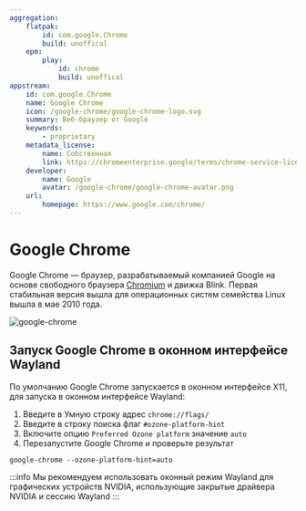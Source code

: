 ```yaml
---
aggregation:
    flatpak:
        id: com.google.Chrome
        build: unoffical
    epm:
        play:
            id: chrome
            build: unoffical
appstream:
    id: com.google.Chrome
    name: Google Chrome
    icon: /google-chrome/google-chrome-logo.svg
    summary: Веб-браузер от Google
    keywords:
        - proprietary
    metadata_license:
        name: Собственная
        link: https://chromeenterprise.google/terms/chrome-service-license-agreement/in/
    developer:
        name: Google
        avatar: /google-chrome/google-chrome-avatar.png
    url:
        homepage: https://www.google.com/chrome/
---
```


# Google Chrome

Google Chrome — браузер, разрабатываемый компанией Google на основе свободного браузера [Chromium](/chromium) и движка Blink. Первая стабильная версия вышла для операционных систем семейства Linux вышла в мае 2010 года.

![google-chrome](/google-chrome/google-chrome-1.png)

<!--@include: @apps/_parts/install/content-flatpak.md-->
<!--@include: @apps/_parts/warns/unprivileged-spaces.md-->
<!--@include: @apps/_parts/install/content-epm-play.md-->

## Запуск Google Chrome в оконном интерфейсе Wayland

По умолчанию Google Chrome запускается в оконном интерфейсе X11, для запуска в оконном интерфейсе Wayland:

1. Введите в Умную строку адрес `chrome://flags/`
2. Введите в строку поиска флаг `#ozone-platform-hint`
3. Включите опцию `Preferred Ozone platform` значение `auto`
4. Перезапустите Google Chrome и проверьте результат

```shell
google-chrome --ozone-platform-hint=auto
```

:::info
Мы рекомендуем использовать оконный режим Wayland для графических устройств NVIDIA, использующие закрытые драйвера NVIDIA и сессию Wayland
:::
